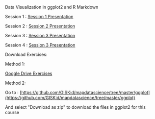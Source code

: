 Data Visualization in ggplot2 and R Markdown

Session 1 : [Session 1 Presentation](http://www.mapdatascience.com/ggplot/Session1_pres.html)

Session 2 : [Session 2 Presentation](http://www.mapdatascience.com/ggplot/Session2_pres.html)

Session 3 : [Session 3 Presentation](http://www.mapdatascience.com/ggplot/Session3_pres.html)

Session 4 : [Session 3 Presentation](http://www.mapdatascience.com/ggplot/Session3_pres.html)

Download Exercises:

Method 1:

[Google Drive Exercises](https://drive.google.com/drive/folders/15PGNjfBkrCCogzpelzcwn55z84GKVR87?usp=sharing)

Method 2: 

Go to : [https://github.com/GISKid/mapdatascience/tree/master/ggplot](https://github.com/GISKid/mapdatascience/tree/master/ggplot)

And select "Download as zip" to download the files in ggplot2 for this course
